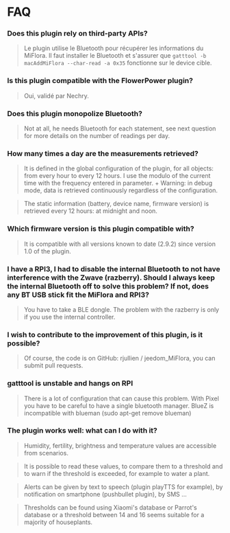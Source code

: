 # FAQ

### Does this plugin rely on third-party APIs?

> Le plugin utilise le Bluetooth pour récupérer les informations du MiFlora.
Il faut installer le Bluetooth et s'assurer que `gatttool -b macAddMiFlora --char-read -a 0x35` fonctionne sur le device cible.

### Is this plugin compatible with the FlowerPower plugin?

> Oui, validé par Nechry.


### Does this plugin monopolize Bluetooth?

> Not at all, he needs Bluetooth for each statement, see next question for more details on the number of readings per day.


### How many times a day are the measurements retrieved?

> It is defined in the global configuration of the plugin, for all objects: from every hour to every 12 hours.
I use the modulo of the current time with the frequency entered in parameter. +
Warning: in debug mode, data is retrieved continuously regardless of the configuration.

> The static information (battery, device name, firmware version) is retrieved every 12 hours: at midnight and noon.


### Which firmware version is this plugin compatible with?

> It is compatible with all versions known to date (2.9.2) since version 1.0 of the plugin.


### I have a RPI3, I had to disable the internal Bluetooth to not have interference with the Zwave (razberry). Should I always keep the internal Bluetooth off to solve this problem? If not, does any BT USB stick fit the MiFlora and RPI3?

> You have to take a BLE dongle. The problem with the razberry is only if you use the internal controller.


### I wish to contribute to the improvement of this plugin, is it possible?

> Of course, the code is on GitHub: rjullien / jeedom_MiFlora, you can submit pull requests.

### gatttool is unstable and hangs on RPI

> There is a lot of configuration that can cause this problem. With Pixel you have to be careful to have a single bluetooth manager.
BlueZ is incompatible with blueman (sudo apt-get remove blueman)

### The plugin works well: what can I do with it?

> Humidity, fertility, brightness and temperature values ​​are accessible from scenarios.

> It is possible to read these values, to compare them to a threshold and to warn if the threshold is exceeded, for example to water a plant.

> Alerts can be given by text to speech (plugin playTTS for example), by notification on smartphone (pushbullet plugin), by SMS ...

> Thresholds can be found using Xiaomi's database or Parrot's database or a threshold between 14 and 16 seems suitable for a majority of houseplants.
